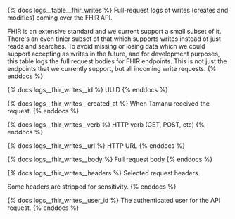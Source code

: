 {% docs logs__table__fhir_writes %}
Full-request logs of writes (creates and modifies) coming over the FHIR API.

FHIR is an extensive standard and we current support a small subset of it. There's an even tinier
subset of that which supports writes instead of just reads and searches. To avoid missing or losing
data which we could support accepting as writes in the future, and for development purposes, this
table logs the full request bodies for FHIR endpoints. This is not just the endpoints that we
currently support, but all incoming write requests.
{% enddocs %}

{% docs logs__fhir_writes__id %}
UUID
{% enddocs %}

{% docs logs__fhir_writes__created_at %}
When Tamanu received the request.
{% enddocs %}

{% docs logs__fhir_writes__verb %}
HTTP verb (GET, POST, etc)
{% enddocs %}

{% docs logs__fhir_writes__url %}
HTTP URL
{% enddocs %}

{% docs logs__fhir_writes__body %}
Full request body
{% enddocs %}

{% docs logs__fhir_writes__headers %}
Selected request headers.

Some headers are stripped for sensitivity.
{% enddocs %}

{% docs logs__fhir_writes__user_id %}
The authenticated user for the API request.
{% enddocs %}
